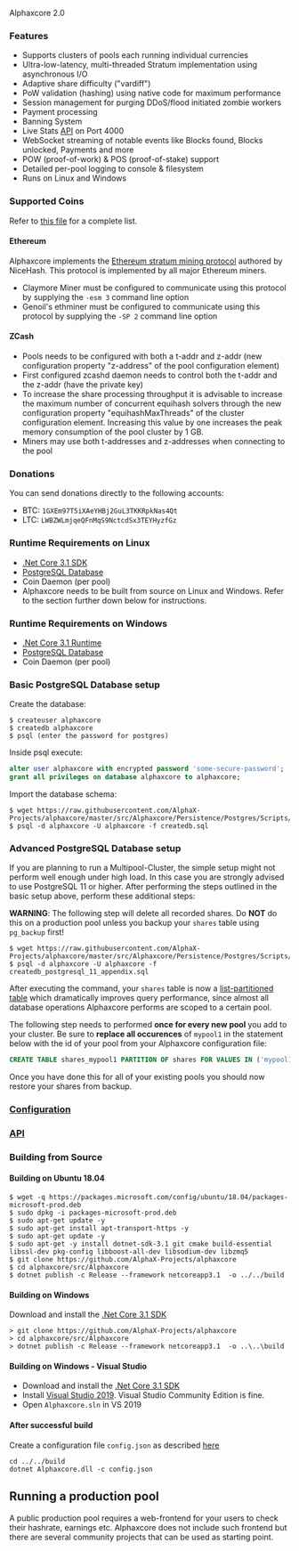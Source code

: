 Alphaxcore 2.0

### Features

- Supports clusters of pools each running individual currencies
- Ultra-low-latency, multi-threaded Stratum implementation using asynchronous I/O
- Adaptive share difficulty ("vardiff")
- PoW validation (hashing) using native code for maximum performance
- Session management for purging DDoS/flood initiated zombie workers
- Payment processing
- Banning System
- Live Stats [API](https://github.com/AlphaX-Projects/alphaxcore/wiki/API) on Port 4000
- WebSocket streaming of notable events like Blocks found, Blocks unlocked, Payments and more
- POW (proof-of-work) & POS (proof-of-stake) support
- Detailed per-pool logging to console & filesystem
- Runs on Linux and Windows

### Supported Coins

Refer to [this file](https://github.com/AlphaX-Projects/alphaxcore/blob/master/src/Alphaxcore/coins.json) for a complete list.

#### Ethereum

Alphaxcore implements the [Ethereum stratum mining protocol](https://github.com/nicehash/Specifications/blob/master/EthereumStratum_NiceHash_v1.0.0.txt) authored by NiceHash. This protocol is implemented by all major Ethereum miners.

- Claymore Miner must be configured to communicate using this protocol by supplying the <code>-esm 3</code> command line option
- Genoil's ethminer must be configured to communicate using this protocol by supplying the <code>-SP 2</code> command line option

#### ZCash

- Pools needs to be configured with both a t-addr and z-addr (new configuration property "z-address" of the pool configuration element)
- First configured zcashd daemon needs to control both the t-addr and the z-addr (have the private key)
- To increase the share processing throughput it is advisable to increase the maximum number of concurrent equihash solvers through the new configuration property "equihashMaxThreads" of the cluster configuration element. Increasing this value by one increases the peak memory consumption of the pool cluster by 1 GB.
- Miners may use both t-addresses and z-addresses when connecting to the pool

### Donations

You can send donations directly to the following accounts:

* BTC:  `1GXEm97T5iXAeYHBj2GuL3TKKRpkNas4Qt`
* LTC:  `LWBZWLmjqeQFnMqS9NctcdSx3TEYHyzfGz`

### Runtime Requirements on Linux

- [.Net Core 3.1 SDK](https://www.microsoft.com/net/download/core)
- [PostgreSQL Database](https://www.postgresql.org/)
- Coin Daemon (per pool)
- Alphaxcore needs to be built from source on Linux and Windows. Refer to the section further down below for instructions.

### Runtime Requirements on Windows

- [.Net Core 3.1 Runtime](https://www.microsoft.com/net/download/core)
- [PostgreSQL Database](https://www.postgresql.org/)
- Coin Daemon (per pool)

### Basic PostgreSQL Database setup

Create the database:

```console
$ createuser alphaxcore
$ createdb alphaxcore
$ psql (enter the password for postgres)
```

Inside psql execute:

```sql
alter user alphaxcore with encrypted password 'some-secure-password';
grant all privileges on database alphaxcore to alphaxcore;
```

Import the database schema:

```console
$ wget https://raw.githubusercontent.com/AlphaX-Projects/alphaxcore/master/src/Alphaxcore/Persistence/Postgres/Scripts/createdb.sql
$ psql -d alphaxcore -U alphaxcore -f createdb.sql
```

### Advanced PostgreSQL Database setup

If you are planning to run a Multipool-Cluster, the simple setup might not perform well enough under high load. In this case you are strongly advised to use PostgreSQL 11 or higher. After performing the steps outlined in the basic setup above, perform these additional steps:

**WARNING**: The following step will delete all recorded shares. Do **NOT** do this on a production pool unless you backup your <code>shares</code> table using <code>pg_backup</code> first!

```console
$ wget https://raw.githubusercontent.com/AlphaX-Projects/alphaxcore/master/src/Alphaxcore/Persistence/Postgres/Scripts/createdb_postgresql_11_appendix.sql
$ psql -d alphaxcore -U alphaxcore -f createdb_postgresql_11_appendix.sql
```

After executing the command, your <code>shares</code> table is now a [list-partitioned table](https://www.postgresql.org/docs/11/ddl-partitioning.html) which dramatically improves query performance, since almost all database operations Alphaxcore performs are scoped to a certain pool. 

The following step needs to performed **once for every new pool** you add to your cluster. Be sure to **replace all occurences** of <code>mypool1</code> in the statement below with the id of your pool from your Alphaxcore configuration file:

```sql
CREATE TABLE shares_mypool1 PARTITION OF shares FOR VALUES IN ('mypool1');
```

Once you have done this for all of your existing pools you should now restore your shares from backup.

### [Configuration](https://github.com/AlphaX-Projects/alphaxcore/wiki/Configuration)

### [API](https://github.com/AlphaX-Projects/alphaxcore/wiki/API)

### Building from Source

#### Building on Ubuntu 18.04

```console
$ wget -q https://packages.microsoft.com/config/ubuntu/18.04/packages-microsoft-prod.deb
$ sudo dpkg -i packages-microsoft-prod.deb
$ sudo apt-get update -y
$ sudo apt-get install apt-transport-https -y
$ sudo apt-get update -y
$ sudo apt-get -y install dotnet-sdk-3.1 git cmake build-essential libssl-dev pkg-config libboost-all-dev libsodium-dev libzmq5
$ git clone https://github.com/AlphaX-Projects/alphaxcore
$ cd alphaxcore/src/Alphaxcore
$ dotnet publish -c Release --framework netcoreapp3.1  -o ../../build
```

#### Building on Windows

Download and install the [.Net Core 3.1 SDK](https://www.microsoft.com/net/download/core)

```dosbatch
> git clone https://github.com/AlphaX-Projects/alphaxcore
> cd alphaxcore/src/Alphaxcore
> dotnet publish -c Release --framework netcoreapp3.1  -o ..\..\build
```

#### Building on Windows - Visual Studio

- Download and install the [.Net Core 3.1 SDK](https://www.microsoft.com/net/download/core)
- Install [Visual Studio 2019](https://www.visualstudio.com/vs/). Visual Studio Community Edition is fine.
- Open `Alphaxcore.sln` in VS 2019


#### After successful build

Create a configuration file <code>config.json</code> as described [here](https://github.com/AlphaX-Projects/alphaxcore/wiki/Configuration)

```
cd ../../build
dotnet Alphaxcore.dll -c config.json
```

## Running a production pool

A public production pool requires a web-frontend for your users to check their hashrate, earnings etc. Alphaxcore does not include such frontend but there are several community projects that can be used as starting point.
